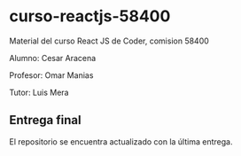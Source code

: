 # curso-reactjs-58400

Material del curso React JS de Coder, comision 58400

Alumno: Cesar Aracena

Profesor: Omar Manias

Tutor: Luis Mera

## Entrega final

El repositorio se encuentra actualizado con la última entrega.
